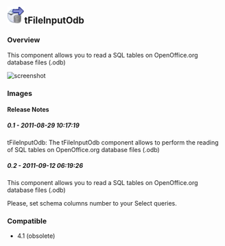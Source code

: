 ## <img src='./logo.jpg' width='40' height='40'>tFileInputOdb

### Overview
This component allows you to read a SQL tables on OpenOffice.org database files (.odb)


![screenshot](https://talendforge.org/exchange/tos/upload_tos/extension-403/screenshot.jpg)
### Images




#### Release Notes

##### 0.1 - 2011-08-29 10:17:19
tFileInputOdb: The tFileInputOdb component allows to perform the reading of SQL tables on OpenOffice.org database files (.odb)
##### 0.2 - 2011-09-12 06:19:26
This component allows you to read a SQL tables on OpenOffice.org database files (.odb)

Please, set schema columns number to your Select queries.
### Compatible
 -  4.1 (obsolete)